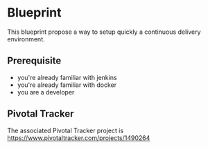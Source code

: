 # Blueprint

This blueprint propose a way to setup quickly a continuous delivery environment.

## Prerequisite

* you're already familiar with jenkins
* you're already familiar with docker
* you are a developer

## Pivotal Tracker

The associated Pivotal Tracker project is https://www.pivotaltracker.com/projects/1490264
 
